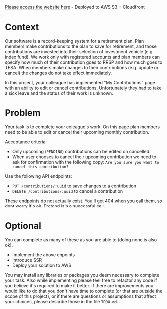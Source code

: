[Please access the website here](https://d1t5m28xcyh7ng.cloudfront.net/) - Deployed to AWS S3 + Cloudfront

# Context

Our software is a record-keeping system for a retirement plan. Plan members make contributions to the plan to save for
retirement, and those contributions are invested into their selection of investment vehicle (e.g. index fund). We work only with registered
accounts and plan members can specify how much of their contribution goes to RRSP and how much goes to TFSA. When members make changes to their contributions
(e.g. update or cancel) the changes do not take effect immediately.

In this project, your colleague has implemented "My Contributions" page with an ability to edit or cancel contributions. Unfortunately they had to take a sick leave and the status of their work is unknown.

# Problem

Your task is to complete your coleague's work. On this page plan members need to be able to edit or cancel their upcoming monthly contribution.

Acceptance criteria:

- Only upcoming (`PENDING`) contributions can be edited on cancelled.
- When user chooses to cancel their upcoming contribution we need to ask for confirmation with the following copy: `Are you sure you want to cancel this contribution?`

Use the following API endpoints:

- `PUT /contributions/:uuid` to save changes to a contribution
- `DELETE /contributions/:uuid` to cancel a contribution

These endpoints do not actually exist. You'll get 404 when you call them, so dont worry it's ok. Pretend is's a successful call.

# Optional

You can complete as many of these as you are able to (doing none is also ok).

- Implement the above enpoints
- Introduce SSR
- Deploy your solution to AWS

You may install any libraries or packages you deem necessary to complete your task. Also while implementing please feel free to refactor any code if you believe it's required to make it better. If there are improvements you would like to do that you don't have time to complete (or that are outside the scope of this project), or if there are questions or assumptions that affect your choices, please describe those in the file `TODO.md`.
